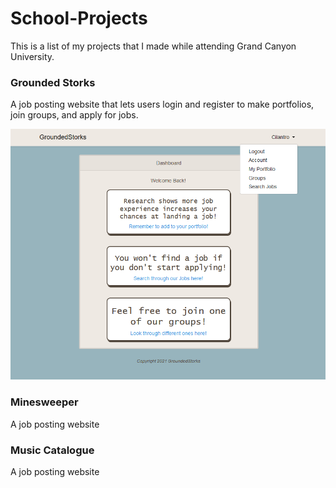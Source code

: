 # School-Projects

This is a list of my projects that I made while attending Grand Canyon University.


<h3>Grounded Storks</h3>

A job posting website that lets users login and register to make portfolios, join groups, and apply for jobs. 

![Image of Grounded Storks](https://github.com/Mmohler1/School-Projects/blob/main/GroundedStorks/Design/Screenshot/GS-1.PNG)


<h3>Minesweeper</h3>

A job posting website 


<h3>Music Catalogue</h3>

A job posting website 
